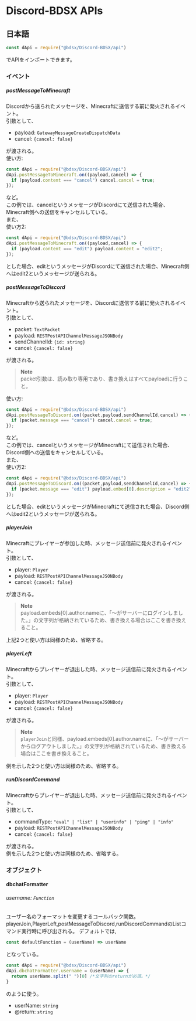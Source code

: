 # Discord-BDSX APIs
## 日本語  
```js
const dApi = require("@bdsx/Discord-BDSX/api")
```
でAPIをインポートできます。  
### イベント
##### postMessageToMinecraft  
Discordから送られたメッセージを、Minecraftに送信する前に発火されるイベント。  
引数として、  
- payload: ```GatewayMessageCreateDispatchData```
- cancel: ```{cancel: false}```

が渡される。  
使い方:
```js
const dApi = require("@bdsx/Discord-BDSX/api")
dApi.postMessageToMinecraft.on((payload,cancel) => {
  if (payload.content === "cancel") cancel.cancel = true;
});
```
など。  
この例では、cancelというメッセージがDiscordにて送信された場合、Minecraft側への送信をキャンセルしている。  
また、  
使い方2:  
```js
const dApi = require("@bdsx/Discord-BDSX/api")
dApi.postMessageToMinecraft.on((payload,cancel) => {
  if (payload.content === "edit") payload.content = "edit2";
});
```  
とした場合、editというメッセージがDiscordにて送信された場合、Minecraft側へはedit2というメッセージが送られる。  

##### postMessageToDiscord  
Minecraftから送られたメッセージを、Discordに送信する前に発火されるイベント。  
引数として、  
- packet: ```TextPacket```
- payload: ```RESTPostAPIChannelMessageJSONBody```
- sendChannelId: ```{id: string}```
- cancel: ```{cancel: false}```

が渡される。 
> **Note**  
> packet引数は、読み取り専用であり、書き換えはすべてpayloadに行うこと。

使い方:
```js
const dApi = require("@bdsx/Discord-BDSX/api")
dApi.postMessageToDiscord.on((packet,payload,sendChannelId,cancel) => {
  if (packet.message === "cancel") cancel.cancel = true;
});
```  
など。  
この例では、cancelというメッセージがMinecraftにて送信された場合、Discord側への送信をキャンセルしている。  
また、  
使い方2:  
```js
const dApi = require("@bdsx/Discord-BDSX/api")
dApi.postMessageToDiscord.on((packet,payload,sendChannelId,cancel) => {
  if (packet.message === "edit") payload.embed[0].description = "edit2";
});
```  
とした場合、editというメッセージがMinecraftにて送信された場合、Discord側へはedit2というメッセージが送られる。 
##### playerJoin  
Minecraftにプレイヤーが参加した時、メッセージ送信前に発火されるイベント。  
引数として、  
- player: ```Player```
- payload: ```RESTPostAPIChannelMessageJSONBody```
- cancel: ```{cancel: false}```

が渡される。 
> **Note**  
> payload.embeds[0].author.nameに、「～がサーバーにログインしました。」の文字列が格納されているため、書き換える場合はここを書き換えること。
  
上記2つと使い方は同様のため、省略する。
##### playerLeft  
Minecraftからプレイヤーが退出した時、メッセージ送信前に発火されるイベント。  
引数として、  
- player: ```Player```
- payload: ```RESTPostAPIChannelMessageJSONBody```
- cancel: ```{cancel: false}```

が渡される。  
> **Note**  
> `playerJoin`と同様、payload.embeds[0].author.nameに、「～がサーバーからログアウトしました。」の文字列が格納されているため、書き換える場合はここを書き換えること。

例を示した2つと使い方は同様のため、省略する。

##### runDiscordCommand  
Minecraftからプレイヤーが退出した時、メッセージ送信前に発火されるイベント。  
引数として、  
- commandType: ```"eval" | "list" | "userinfo" | "ping" | "info"```
- payload: ```RESTPostAPIChannelMessageJSONBody```
- cancel: ```{cancel: false}```

が渡される。  
例を示した2つと使い方は同様のため、省略する。  

### オブジェクト  
#### dbchatFormatter  
###### username: ```Function``` 
ユーザー名のフォーマットを変更するコールバック関数。
playerJoin,PlayerLeft,postMessageToDiscord,runDiscordCommandのListコマンド実行時に呼び出される。
デフォルトでは,
```js
const defaultFunction = (userName) => userName
```
となっている。
```js
const dApi = require("@bdsx/Discord-BDSX/api")
dApi.dbchatFormatter.username = (userName) => {
  return userName.split(" ")[0] /*文字列のreturnが必須。*/
}
```
のように使う。
- userName: ```string```  
- @return: ```string```  